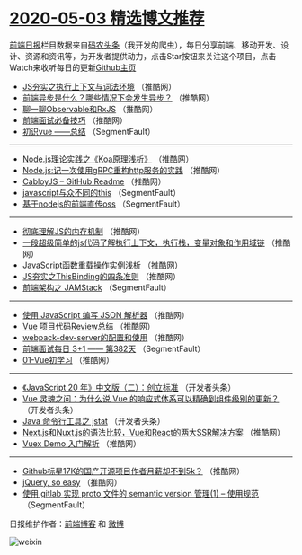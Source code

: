 # [2020-05-03 精选博文推荐](http://hao.caibaojian.com/date/2020/05/03)

[前端日报](http://caibaojian.com/c/news)栏目数据来自[码农头条](http://hao.caibaojian.com/)（我开发的爬虫），每日分享前端、移动开发、设计、资源和资讯等，为开发者提供动力，点击Star按钮来关注这个项目，点击Watch来收听每日的更新[Github主页](https://github.com/kujian/frontendDaily)
* [JS夯实之执行上下文与词法环境](http://hao.caibaojian.com/141767.html) （推酷网）
* [前端异步是什么？哪些情况下会发生异步？](http://hao.caibaojian.com/141757.html) （推酷网）
* [聊一聊Observable和RxJS](http://hao.caibaojian.com/141758.html) （推酷网）
* [前端面试必备技巧](http://hao.caibaojian.com/141769.html) （推酷网）
* [初识vue ——总结](http://hao.caibaojian.com/141746.html) （SegmentFault）

***
* [Node.js理论实践之《Koa原理浅析》](http://hao.caibaojian.com/141759.html) （推酷网）
* [Node.js:记一次使用gRPC重构http服务的实践](http://hao.caibaojian.com/141760.html) （推酷网）
* [CabloyJS &#8211; GitHub Readme](http://hao.caibaojian.com/141771.html) （推酷网）
* [javascript与众不同的this](http://hao.caibaojian.com/141748.html) （SegmentFault）
* [基于nodejs的前端直传oss](http://hao.caibaojian.com/141749.html) （SegmentFault）

***
* [彻底理解JS的内存机制](http://hao.caibaojian.com/141762.html) （推酷网）
* [一段超级简单的js代码了解执行上下文，执行栈，变量对象和作用域链](http://hao.caibaojian.com/141773.html) （推酷网）
* [JavaScript函数重载操作实例浅析](http://hao.caibaojian.com/141764.html) （推酷网）
* [JS夯实之ThisBinding的四条准则](http://hao.caibaojian.com/141768.html) （推酷网）
* [前端架构之 JAMStack](http://hao.caibaojian.com/141745.html) （SegmentFault）

***
* [使用 JavaScript 编写 JSON 解析器](http://hao.caibaojian.com/141770.html) （推酷网）
* [Vue 项目代码Review总结](http://hao.caibaojian.com/141761.html) （推酷网）
* [webpack-dev-server的配置和使用](http://hao.caibaojian.com/141772.html) （推酷网）
* [前端面试每日 3+1 —— 第382天](http://hao.caibaojian.com/141750.html) （SegmentFault）
* [01-Vue初学习](http://hao.caibaojian.com/141763.html) （推酷网）

***
* [《JavaScript 20 年》中文版（二）：创立标准](http://hao.caibaojian.com/141793.html) （开发者头条）
* [Vue 灵魂之问：为什么说 Vue 的响应式体系可以精确到组件级别的更新？](http://hao.caibaojian.com/141751.html) （开发者头条）
* [Java 命令行工具之 jstat](http://hao.caibaojian.com/141752.html) （开发者头条）
* [Next.js和Nuxt.js的语法比较，Vue和React的两大SSR解决方案](http://hao.caibaojian.com/141765.html) （推酷网）
* [Vuex Demo 入门解析](http://hao.caibaojian.com/141755.html) （推酷网）

***
* [Github标星17K的国产开源项目作者月薪却不到5k？](http://hao.caibaojian.com/141766.html) （推酷网）
* [jQuery, so easy](http://hao.caibaojian.com/141756.html) （推酷网）
* [使用 gitlab 实现 proto 文件的 semantic version 管理(1) &#8211; 使用规范](http://hao.caibaojian.com/141747.html) （SegmentFault）

日报维护作者：[前端博客](http://caibaojian.com/) 和 [微博](http://caibaojian.com/go/weibo)

![weixin](https://user-images.githubusercontent.com/3055447/38468989-651132ac-3b80-11e8-8e6b-15122322a9d7.png)